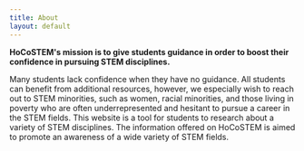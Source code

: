 ```yaml
---
title: About
layout: default
---
```


**HoCoSTEM's mission is to give students guidance in order to boost their confidence in pursuing STEM disciplines.**

Many students lack confidence when they have no guidance.  All students can benefit from additional resources, however, we especially wish to reach out to STEM minorities, such as women, racial minorities, and those living in poverty who are often underrepresented and hesitant to pursue a career in the STEM fields.  This website is a tool for students to research about a variety of STEM disciplines.  The information offered on HoCoSTEM is aimed to promote an awareness of a wide variety of STEM fields.

